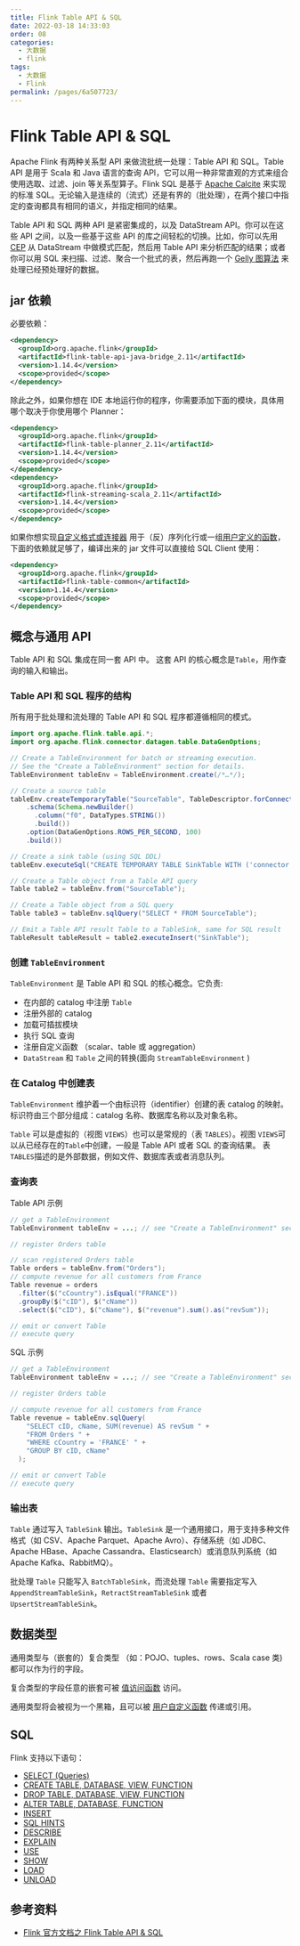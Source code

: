 ```yaml
---
title: Flink Table API & SQL
date: 2022-03-18 14:33:03
order: 08
categories:
  - 大数据
  - flink
tags:
  - 大数据
  - Flink
permalink: /pages/6a507723/
---
```


# Flink Table API & SQL

Apache Flink 有两种关系型 API 来做流批统一处理：Table API 和 SQL。Table API 是用于 Scala 和 Java 语言的查询 API，它可以用一种非常直观的方式来组合使用选取、过滤、join 等关系型算子。Flink SQL 是基于 [Apache Calcite](https://calcite.apache.org/) 来实现的标准 SQL。无论输入是连续的（流式）还是有界的（批处理），在两个接口中指定的查询都具有相同的语义，并指定相同的结果。

Table API 和 SQL 两种 API 是紧密集成的，以及 DataStream API。你可以在这些 API 之间，以及一些基于这些 API 的库之间轻松的切换。比如，你可以先用 [CEP](https://nightlies.apache.org/flink/flink-docs-release-1.14/zh/docs/libs/cep/) 从 DataStream 中做模式匹配，然后用 Table API 来分析匹配的结果；或者你可以用 SQL 来扫描、过滤、聚合一个批式的表，然后再跑一个 [Gelly 图算法](https://nightlies.apache.org/flink/flink-docs-release-1.14/zh/docs/libs/gelly/overview/) 来处理已经预处理好的数据。

## jar 依赖

必要依赖：

```xml
<dependency>
  <groupId>org.apache.flink</groupId>
  <artifactId>flink-table-api-java-bridge_2.11</artifactId>
  <version>1.14.4</version>
  <scope>provided</scope>
</dependency>
```

除此之外，如果你想在 IDE 本地运行你的程序，你需要添加下面的模块，具体用哪个取决于你使用哪个 Planner：

```xml
<dependency>
  <groupId>org.apache.flink</groupId>
  <artifactId>flink-table-planner_2.11</artifactId>
  <version>1.14.4</version>
  <scope>provided</scope>
</dependency>
<dependency>
  <groupId>org.apache.flink</groupId>
  <artifactId>flink-streaming-scala_2.11</artifactId>
  <version>1.14.4</version>
  <scope>provided</scope>
</dependency>
```

如果你想实现[自定义格式或连接器](https://nightlies.apache.org/flink/flink-docs-release-1.14/zh/docs/dev/table/sourcessinks/) 用于（反）序列化行或一组[用户定义的函数](https://nightlies.apache.org/flink/flink-docs-release-1.14/zh/docs/dev/table/functions/udfs/)，下面的依赖就足够了，编译出来的 jar 文件可以直接给 SQL Client 使用：

```xml
<dependency>
  <groupId>org.apache.flink</groupId>
  <artifactId>flink-table-common</artifactId>
  <version>1.14.4</version>
  <scope>provided</scope>
</dependency>
```

## 概念与通用 API

Table API 和 SQL 集成在同一套 API 中。 这套 API 的核心概念是`Table`，用作查询的输入和输出。

### Table API 和 SQL 程序的结构

所有用于批处理和流处理的 Table API 和 SQL 程序都遵循相同的模式。

```java
import org.apache.flink.table.api.*;
import org.apache.flink.connector.datagen.table.DataGenOptions;

// Create a TableEnvironment for batch or streaming execution.
// See the "Create a TableEnvironment" section for details.
TableEnvironment tableEnv = TableEnvironment.create(/*…*/);

// Create a source table
tableEnv.createTemporaryTable("SourceTable", TableDescriptor.forConnector("datagen")
    .schema(Schema.newBuilder()
      .column("f0", DataTypes.STRING())
      .build())
    .option(DataGenOptions.ROWS_PER_SECOND, 100)
    .build())

// Create a sink table (using SQL DDL)
tableEnv.executeSql("CREATE TEMPORARY TABLE SinkTable WITH ('connector' = 'blackhole') LIKE SourceTable");

// Create a Table object from a Table API query
Table table2 = tableEnv.from("SourceTable");

// Create a Table object from a SQL query
Table table3 = tableEnv.sqlQuery("SELECT * FROM SourceTable");

// Emit a Table API result Table to a TableSink, same for SQL result
TableResult tableResult = table2.executeInsert("SinkTable");
```

### 创建 `TableEnvironment`

`TableEnvironment` 是 Table API 和 SQL 的核心概念。它负责:

- 在内部的 catalog 中注册 `Table`
- 注册外部的 catalog
- 加载可插拔模块
- 执行 SQL 查询
- 注册自定义函数 （scalar、table 或 aggregation）
- `DataStream` 和 `Table` 之间的转换(面向 `StreamTableEnvironment` )

### 在 Catalog 中创建表

`TableEnvironment` 维护着一个由标识符（identifier）创建的表 catalog 的映射。标识符由三个部分组成：catalog 名称、数据库名称以及对象名称。

`Table` 可以是虚拟的（视图 `VIEWS`）也可以是常规的（表 `TABLES`）。视图 `VIEWS`可以从已经存在的`Table`中创建，一般是 Table API 或者 SQL 的查询结果。 表`TABLES`描述的是外部数据，例如文件、数据库表或者消息队列。

### 查询表

Table API 示例

```java
// get a TableEnvironment
TableEnvironment tableEnv = ...; // see "Create a TableEnvironment" section

// register Orders table

// scan registered Orders table
Table orders = tableEnv.from("Orders");
// compute revenue for all customers from France
Table revenue = orders
  .filter($("cCountry").isEqual("FRANCE"))
  .groupBy($("cID"), $("cName"))
  .select($("cID"), $("cName"), $("revenue").sum().as("revSum"));

// emit or convert Table
// execute query
```

SQL 示例

```java
// get a TableEnvironment
TableEnvironment tableEnv = ...; // see "Create a TableEnvironment" section

// register Orders table

// compute revenue for all customers from France
Table revenue = tableEnv.sqlQuery(
    "SELECT cID, cName, SUM(revenue) AS revSum " +
    "FROM Orders " +
    "WHERE cCountry = 'FRANCE' " +
    "GROUP BY cID, cName"
  );

// emit or convert Table
// execute query
```

### 输出表

`Table` 通过写入 `TableSink` 输出。`TableSink` 是一个通用接口，用于支持多种文件格式（如 CSV、Apache Parquet、Apache Avro）、存储系统（如 JDBC、Apache HBase、Apache Cassandra、Elasticsearch）或消息队列系统（如 Apache Kafka、RabbitMQ）。

批处理 `Table` 只能写入 `BatchTableSink`，而流处理 `Table` 需要指定写入 `AppendStreamTableSink`，`RetractStreamTableSink` 或者 `UpsertStreamTableSink`。

## 数据类型

通用类型与（嵌套的）复合类型 （如：POJO、tuples、rows、Scala case 类) 都可以作为行的字段。

复合类型的字段任意的嵌套可被 [值访问函数](https://nightlies.apache.org/flink/flink-docs-release-1.14/zh/docs/dev/table/functions/systemfunctions/#value-access-functions) 访问。

通用类型将会被视为一个黑箱，且可以被 [用户自定义函数](https://nightlies.apache.org/flink/flink-docs-release-1.14/zh/docs/dev/table/functions/udfs/) 传递或引用。

## SQL

Flink 支持以下语句：

- [SELECT (Queries)](https://nightlies.apache.org/flink/flink-docs-release-1.14/zh/docs/dev/table/sql/queries/overview/)
- [CREATE TABLE, DATABASE, VIEW, FUNCTION](https://nightlies.apache.org/flink/flink-docs-release-1.14/zh/docs/dev/table/sql/create/)
- [DROP TABLE, DATABASE, VIEW, FUNCTION](https://nightlies.apache.org/flink/flink-docs-release-1.14/zh/docs/dev/table/sql/drop/)
- [ALTER TABLE, DATABASE, FUNCTION](https://nightlies.apache.org/flink/flink-docs-release-1.14/zh/docs/dev/table/sql/alter/)
- [INSERT](https://nightlies.apache.org/flink/flink-docs-release-1.14/zh/docs/dev/table/sql/insert/)
- [SQL HINTS](https://nightlies.apache.org/flink/flink-docs-release-1.14/zh/docs/dev/table/sql/queries/hints/)
- [DESCRIBE](https://nightlies.apache.org/flink/flink-docs-release-1.14/zh/docs/dev/table/sql/describe/)
- [EXPLAIN](https://nightlies.apache.org/flink/flink-docs-release-1.14/zh/docs/dev/table/sql/explain/)
- [USE](https://nightlies.apache.org/flink/flink-docs-release-1.14/zh/docs/dev/table/sql/use/)
- [SHOW](https://nightlies.apache.org/flink/flink-docs-release-1.14/zh/docs/dev/table/sql/show/)
- [LOAD](https://nightlies.apache.org/flink/flink-docs-release-1.14/zh/docs/dev/table/sql/load/)
- [UNLOAD](https://nightlies.apache.org/flink/flink-docs-release-1.14/zh/docs/dev/table/sql/unload/)

## 参考资料

- [Flink 官方文档之 Flink Table API & SQL](https://nightlies.apache.org/flink/flink-docs-release-1.14/zh/docs/dev/table/common/)